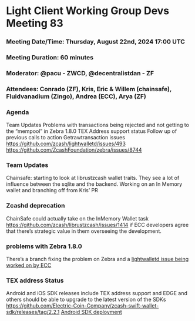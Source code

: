 # Light Client Working Group Devs Meeting 83
### Meeting Date/Time: Thursday, August 22nd, 2024 17:00 UTC
### Meeting Duration: 60 minutes
### Moderator: @pacu - ZWCD, @decentralistdan - ZF
### Attendees: Conrado (ZF), Kris, Eric & Willem (chainsafe), Fluidvanadium (Zingo), Andrea (ECC), Arya (ZF)

### Agenda

Team Updates
Problems with transactions being rejected and not getting to the “mempool” in Zebra 1.8.0 
TEX Address support status
Follow up of previous calls to action 
Getrawtransaction issues 
https://github.com/zcash/lightwalletd/issues/493
https://github.com/ZcashFoundation/zebra/issues/8744


### Team Updates
Chainsafe: 
starting to look at librustzcash wallet traits. They see a lot of influence between the sqlite and the backend.
Working on an In Memory wallet and branching off from Kris’ PR 

### Zcashd deprecation
ChainSafe could actually take on the InMemory Wallet task https://github.com/zcash/librustzcash/issues/1414 if ECC developers agree that there’s strategic value in them overseeing the development.

### problems with Zebra 1.8.0 
There’s a branch fixing the problem on Zebra and a [lightwalletd issue being worked on by ECC](https://github.com/zcash/lightwalletd/issues/497)

### TEX address Status
Android and iOS SDK releases include TEX address support and EDGE and others should be able to upgrade to the latest version of the SDKs
https://github.com/Electric-Coin-Company/zcash-swift-wallet-sdk/releases/tag/2.2.1
[Android SDK deployment](https://github.com/Electric-Coin-Company/zcash-android-wallet-sdk/commit/a4550c24a598dd0088aef77ff17f6b0892e44418)
